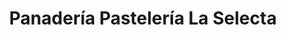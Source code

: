 ---
title: "Panadería Pastelería La Selecta"
url: /guayaquil/panaderia-pasteleria-la-selecta/
shop: panadería
---